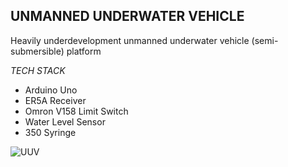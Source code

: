 ## UNMANNED UNDERWATER VEHICLE ##

Heavily underdevelopment unmanned underwater vehicle (semi-submersible) platform

*TECH STACK*
- Arduino Uno
- ER5A Receiver
- Omron V158 Limit Switch
- Water Level Sensor
- 350 Syringe

![UUV](https://github.com/user-attachments/assets/73ce0424-ae64-4bb3-b9a3-b988f36bd6ea)
